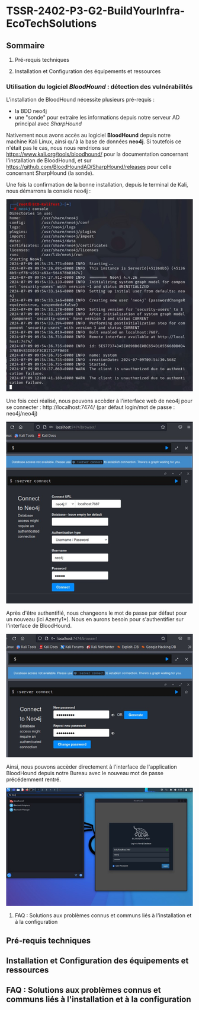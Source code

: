 # **TSSR-2402-P3-G2-BuildYourInfra-EcoTechSolutions**

## **Sommaire**

1) Pré-requis techniques

2) Installation et Configuration des équipements et ressources
  
### Utilisation du logiciel *BloodHound* : détection des vulnérabilités
  
L'installation de BloodHound nécessite plusieurs pré-requis :

   -  la BDD neo4j
   -  une "sonde" pour extraire les informations depuis notre serveur AD principal avec *SharpHound*
  
Nativement nous avons accès au logiciel **BloodHound** depuis notre machine Kali Linux, ainsi qu'à la base de données **neo4j**.
Si toutefois ce n'était pas le cas, nous nous rendrions sur https://www.kali.org/tools/bloodhound/ pour la documentation concernant l'installation de BloodHound, et sur https://github.com/BloodHoundAD/SharpHound/releases pour celle concernant SharpHound (la sonde).
  
Une fois la confirmation de la bonne installation, depuis le terminal de Kali, nous démarrons la console neo4j :
  
![blood1](./ressources/blood1.jpg)
  
Une fois ceci réalisé, nous pouvons accèder à l'interface web de neo4j pour se connecter : http://localhost:7474/ (par défaut login/mot de passe : neo4j/neo4j)
  
![blood4](./ressources/blood2.jpg)
  
Après d'être authentifié, nous changeons le mot de passe par défaut pour un nouveau (ici Azerty1*). Nous en aurons besoin pour s'authentifier sur l'interface de BloodHound.
  
![blood2](./ressources/blood3.jpg)
  
Ainsi, nous pouvons accèder directement à l'interface de l'application BloodHound depuis notre Bureau avec le nouveau mot de passe précédemment rentré.
  
![blood3](./ressources/blood4.jpg)
  


1) FAQ : Solutions aux problèmes connus et communs liés à l'installation et à la configuration

## **Pré-requis techniques**

## **Installation et Configuration des équipements et ressources**

## **FAQ : Solutions aux problèmes connus et communs liés à l'installation et à la configuration**